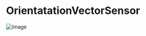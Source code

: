 # OrientatationVectorSensor

![image](https://drive.google.com/file/d/1Qadno2LNPkZC_DW1_Kv5aGufuiKS8XRt/view?usp=sharing)
